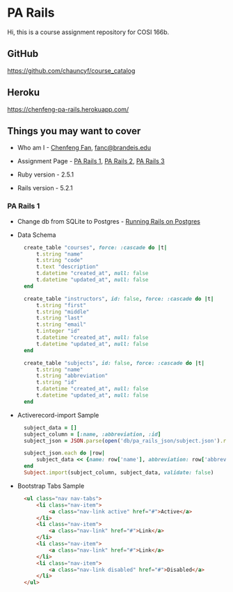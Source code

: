 # PA Rails
Hi, this is a course assignment repository for COSI 166b.

## GitHub
https://github.com/chauncyf/course_catalog

## Heroku
 https://chenfeng-pa-rails.herokuapp.com/

## Things you may want to cover

* Who am I - [Chenfeng Fan](https://github.com/chauncyf),  <fanc@brandeis.edu>

* Assignment Page - [PA Rails 1](http://cosi166b.s3-website-us-west-2.amazonaws.com/content/topics/pa/pa_rails_1.md/), [PA Rails 2](http://cosi166b.s3-website-us-west-2.amazonaws.com/content/topics/pa/pa_rails_2.md/), [PA Rails 3](http://cosi166b.s3-website-us-west-2.amazonaws.com/content/topics/pa/pa_rails_3.md/)

* Ruby version - 2.5.1 

* Rails version - 5.2.1

### PA Rails 1

* Change db from SQLite to Postgres - [Running Rails on Postgres](https://devcenter.heroku.com/articles/sqlite3#running-rails-on-postgres)

* Data Schema
  ```ruby
    create_table "courses", force: :cascade do |t|
        t.string "name"
        t.string "code"
        t.text "description"
        t.datetime "created_at", null: false
        t.datetime "updated_at", null: false
    end

    create_table "instructors", id: false, force: :cascade do |t|
        t.string "first"
        t.string "middle"
        t.string "last"
        t.string "email"
        t.integer "id"
        t.datetime "created_at", null: false
        t.datetime "updated_at", null: false
    end

    create_table "subjects", id: false, force: :cascade do |t|
        t.string "name"
        t.string "abbreviation"
        t.string "id"
        t.datetime "created_at", null: false
        t.datetime "updated_at", null: false
    end
  ```

* Activerecord-import Sample
  ``` ruby
    subject_data = []
    subject_column = [:name, :abbreviation, :id]
    subject_json = JSON.parse(open('db/pa_rails_json/subject.json').read)

    subject_json.each do |row|
        subject_data << {name: row['name'], abbreviation: row['abbreviation'], id: row['id']}
    end
    Subject.import(subject_column, subject_data, validate: false)
  ```

* Bootstrap Tabs Sample
  ``` html
    <ul class="nav nav-tabs">
        <li class="nav-item">
            <a class="nav-link active" href="#">Active</a>
        </li>
        <li class="nav-item">
            <a class="nav-link" href="#">Link</a>
        </li>
        <li class="nav-item">
            <a class="nav-link" href="#">Link</a>
        </li>
        <li class="nav-item">
            <a class="nav-link disabled" href="#">Disabled</a>
        </li>
    </ul>
  ```
